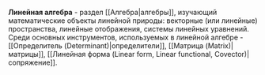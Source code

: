 **Линейная алгебра** - раздел [[Алгебра|алгебры]], изучающий математические объекты линейной природы: векторные (или линейные) пространства, линейные отображения, системы линейных уравнений. Среди основных инструментов, используемых в линейной алгебре - [[Определитель (Determinant)|определители]], [[Матрица (Matrix)|матрицы]], [[Линейная форма (Linear form, Linear functional, Covector)|сопряжение]].